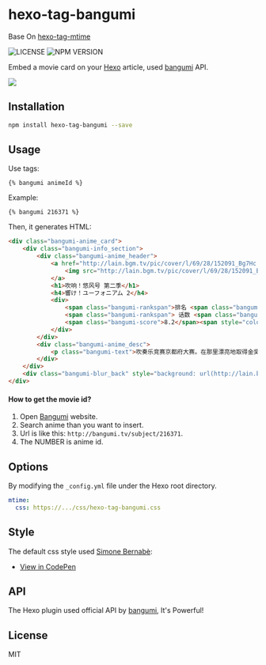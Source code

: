 # hexo-tag-bangumi

Base On [hexo-tag-mtime](https://github.com/mayuko2012/hexo-tag-mtime)

![LICENSE](https://img.shields.io/npm/l/hexo-tag-bangumi.svg) ![NPM VERSION](https://img.shields.io/npm/v/hexo-tag-bangumi.svg)

Embed a movie card on your [Hexo](https://hexo.io/) article, used [bangumi](http://bangumi.tv/) API.

![](https://s1.ax1x.com/2020/06/16/NiCFzt.png)

## Installation

```bash
npm install hexo-tag-bangumi --save
```

## Usage

Use tags:

```
{% bangumi animeId %}
```

Example:

```
{% bangumi 216371 %}
```

Then, it generates HTML:

```html
<div class="bangumi-anime_card">
    <div class="bangumi-info_section">
        <div class="bangumi-anime_header">
            <a href="http://lain.bgm.tv/pic/cover/l/69/28/152091_Bg7Hc.jpg">
                <img src="http://lain.bgm.tv/pic/cover/l/69/28/152091_Bg7Hc.jpg" class="bangumi-locandina">
            </a>
            <h1>吹响！悠风号 第二季</h1>
            <h4>響け！ユーフォニアム 2</h4>
            <div>
                <span class="bangumi-rankspan">排名 <span class="bangumi-rank">#113</span></span>
                <span class="bangumi-rankspan"> 话数 <span class="bangumi-rank">13</span></span>
                <span class="bangumi-score">8.2</span><span style="color:#545454">&nbsp;力荐</span>
            </div>
        </div>
        <div class="bangumi-anime_desc">
            <p class="bangumi-text">吹奏乐竞赛京都府大赛。在那里漂亮地取得金奖的北宇治高中吹奏乐部，向着下一个舞台・强豪云集的关西大赛发起挑战！</p>
        </div>
    </div>
    <div class="bangumi-blur_back" style="background: url(http://lain.bgm.tv/pic/cover/l/69/28/152091_Bg7Hc.jpg); no-repeat fixed;background-size: cover;"></div>
</div>
```

#### How to get the movie id?

1. Open [Bangumi](http://bangumi.tv/) website.
2. Search anime than you want to insert.
3. Url is like this: `http://bangumi.tv/subject/216371`.
4. The NUMBER is anime id.

## Options

By modifying the `_config.yml` file under the Hexo root directory.

```yaml
mtime:
  css: https://.../css/hexo-tag-bangumi.css
```

## Style

The default css style used [Simone Bernabè](https://codepen.io/simoberny/):

- [View in CodePen](https://codepen.io/simoberny/pen/WMMqwL)

## API

The Hexo plugin used official API by [bangumi](https://github.com/bangumi/api), It's Powerful! 

## License

MIT